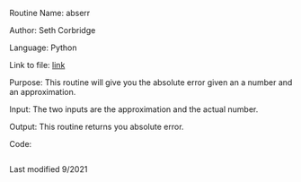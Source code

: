 Routine Name: abserr

Author: Seth Corbridge

Language: Python

Link to file: [link]()

Purpose: This routine will give you the absolute error given an a number and an approximation.

Input: The two inputs are the approximation and the actual number.

Output: This routine returns you absolute error.

Code:
```

```
Last modified 9/2021
